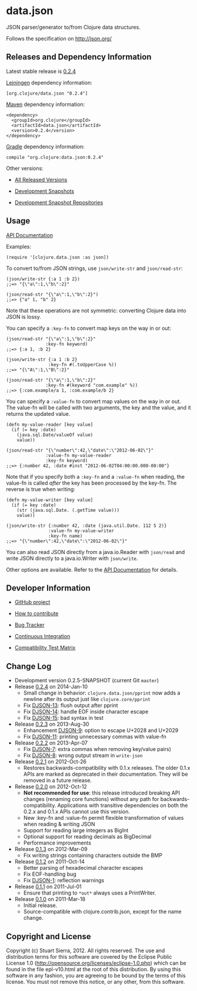 data.json
========================================

JSON parser/generator to/from Clojure data structures.

Follows the specification on http://json.org/



Releases and Dependency Information
----------------------------------------

Latest stable release is [0.2.4]

[Leiningen] dependency information:

    [org.clojure/data.json "0.2.4"]

[Maven] dependency information:

    <dependency>
      <groupId>org.clojure</groupId>
      <artifactId>data.json</artifactId>
      <version>0.2.4</version>
    </dependency>

[Gradle] dependency information:

    compile "org.clojure:data.json:0.2.4"

[Leiningen]: http://leiningen.org/
[Maven]: http://maven.apache.org/
[Gradle]: http://www.gradle.org/


Other versions:

* [All Released Versions](http://search.maven.org/#search%7Cgav%7C1%7Cg%3A%22org.clojure%22%20AND%20a%3A%22data.json%22)

* [Development Snapshots](https://oss.sonatype.org/index.html#nexus-search;gav~org.clojure~data.json~~~)

* [Development Snapshot Repositories](http://dev.clojure.org/display/doc/Maven+Settings+and+Repositories)



Usage
----------------------------------------

[API Documentation](http://clojure.github.com/data.json/)

Examples:

    (require '[clojure.data.json :as json])

To convert to/from JSON strings, use `json/write-str` and `json/read-str`:

    (json/write-str {:a 1 :b 2})
    ;;=> "{\"a\":1,\"b\":2}"

    (json/read-str "{\"a\":1,\"b\":2}")
    ;;=> {"a" 1, "b" 2}

Note that these operations are not symmetric: converting Clojure data
into JSON is lossy.

You can specify a `:key-fn` to convert map keys on the way in or out:

    (json/read-str "{\"a\":1,\"b\":2}"
                   :key-fn keyword)
    ;;=> {:a 1, :b 2}

    (json/write-str {:a 1 :b 2}
                    :key-fn #(.toUpperCase %))
    ;;=> "{\"A\":1,\"B\":2}"

    (json/read-str "{\"a\":1,\"b\":2}"
                   :key-fn #(keyword "com.example" %))
    ;;=> {:com.example/a 1, :com.example/b 2}

You can specify a `:value-fn` to convert map values on the way in or
out. The value-fn will be called with two arguments, the key and the
value, and it returns the updated value.

    (defn my-value-reader [key value]
      (if (= key :date)
        (java.sql.Date/valueOf value)
        value))

    (json/read-str "{\"number\":42,\"date\":\"2012-06-02\"}"
                   :value-fn my-value-reader
                   :key-fn keyword) 
    ;;=> {:number 42, :date #inst "2012-06-02T04:00:00.000-00:00"}

Note that if you specify both a `:key-fn` and a `:value-fn` when
reading, the value-fn is called *after* the key has been processed by
the key-fn. The reverse is true when writing:

    (defn my-value-writer [key value]
      (if (= key :date)
        (str (java.sql.Date. (.getTime value)))
        value))

    (json/write-str {:number 42, :date (java.util.Date. 112 5 2)}
                    :value-fn my-value-writer
                    :key-fn name) 
    ;;=> "{\"number\":42,\"date\":\"2012-06-02\"}"

You can also read JSON directly from a java.io.Reader with `json/read`
and write JSON directly to a java.io.Writer with `json/write`.

Other options are available. Refer to the [API Documentation](http://clojure.github.com/data.json/) for details.



Developer Information
----------------------------------------

* [GitHub project](https://github.com/clojure/data.json)

* [How to contribute](http://dev.clojure.org/display/community/Contributing)

* [Bug Tracker](http://dev.clojure.org/jira/browse/DJSON)

* [Continuous Integration](http://build.clojure.org/job/data.json/)

* [Compatibility Test Matrix](http://build.clojure.org/job/data.json-test-matrix/)



Change Log
----------------------------------------

* Development version 0.2.5-SNAPSHOT (current Git `master`)
* Release [0.2.4] on 2014-Jan-10
  * Small change in behavior: `clojure.data.json/pprint` now adds a
    newline after its output just like `clojure.core/pprint`
  * Fix [DJSON-13]: flush output after pprint
  * Fix [DJSON-14]: handle EOF inside character escape
  * Fix [DJSON-15]: bad syntax in test
* Release [0.2.3] on 2013-Aug-30
  * Enhancement [DJSON-9]: option to escape U+2028 and U+2029
  * Fix [DJSON-11]: printing unnecessary commas with value-fn
* Release [0.2.2] on 2013-Apr-07
  * Fix [DJSON-7]: extra commas when removing key/value pairs)
  * Fix [DJSON-8]: wrong output stream in `write-json`
* Release [0.2.1] on 2012-Oct-26
  * Restores backwards-compatibility with 0.1.x releases. The older
    0.1.x APIs are marked as deprecated in their documentation. They
    will be removed in a future release.
* Release [0.2.0] on 2012-Oct-12
  * **Not recommended for use**: this release introduced breaking API
    changes (renaming core functions) without any path for
    backwards-compatibility. Applications with transitive dependencies
    on both the 0.2.x and 0.1.x APIs cannot use this version.
  * New :key-fn and :value-fn permit flexible transformation
    of values when reading & writing JSON
  * Support for reading large integers as BigInt
  * Optional support for reading decimals as BigDecimal
  * Performance improvements
* Release [0.1.3] on 2012-Mar-09
  * Fix writing strings containing characters outside the BMP
* Release [0.1.2] on 2011-Oct-14
  * Better parsing of hexadecimal character escapes
  * Fix EOF-handling bug
  * Fix [DJSON-1]: reflection warnings
* Release [0.1.1] on 2011-Jul-01
  * Ensure that printing to `*out*` always uses a PrintWriter.
* Release [0.1.0] on 2011-Mar-18
  * Initial release.
  * Source-compatible with clojure.contrib.json, except for the name change.

[DJSON-15]: http://dev.clojure.org/jira/browse/DJSON-15
[DJSON-14]: http://dev.clojure.org/jira/browse/DJSON-14
[DJSON-13]: http://dev.clojure.org/jira/browse/DJSON-13
[DJSON-11]: http://dev.clojure.org/jira/browse/DJSON-11
[DJSON-9]: http://dev.clojure.org/jira/browse/DJSON-9
[DJSON-8]: http://dev.clojure.org/jira/browse/DJSON-8
[DJSON-7]: http://dev.clojure.org/jira/browse/DJSON-7
[DJSON-1]: http://dev.clojure.org/jira/browse/DJSON-1

[0.2.4]: https://github.com/clojure/data.json/tree/data.json-0.2.4
[0.2.3]: https://github.com/clojure/data.json/tree/data.json-0.2.3
[0.2.2]: https://github.com/clojure/data.json/tree/data.json-0.2.2
[0.2.1]: https://github.com/clojure/data.json/tree/data.json-0.2.1
[0.2.0]: https://github.com/clojure/data.json/tree/data.json-0.2.0
[0.1.3]: https://github.com/clojure/data.json/tree/data.json-0.1.3
[0.1.2]: https://github.com/clojure/data.json/tree/data.json-0.1.2
[0.1.1]: https://github.com/clojure/data.json/tree/data.json-0.1.1
[0.1.0]: https://github.com/clojure/data.json/tree/data.json-0.1.0


Copyright and License
----------------------------------------

Copyright (c) Stuart Sierra, 2012. All rights reserved.  The use and
distribution terms for this software are covered by the Eclipse Public
License 1.0 (http://opensource.org/licenses/eclipse-1.0.php) which can
be found in the file epl-v10.html at the root of this distribution.
By using this software in any fashion, you are agreeing to be bound by
the terms of this license.  You must not remove this notice, or any
other, from this software.

